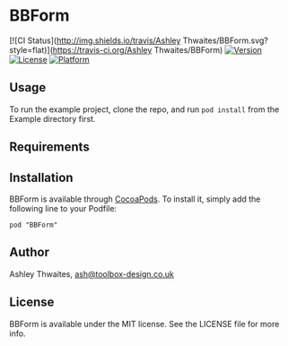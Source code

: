 # BBForm

[![CI Status](http://img.shields.io/travis/Ashley Thwaites/BBForm.svg?style=flat)](https://travis-ci.org/Ashley Thwaites/BBForm)
[![Version](https://img.shields.io/cocoapods/v/BBForm.svg?style=flat)](http://cocoadocs.org/docsets/BBForm)
[![License](https://img.shields.io/cocoapods/l/BBForm.svg?style=flat)](http://cocoadocs.org/docsets/BBForm)
[![Platform](https://img.shields.io/cocoapods/p/BBForm.svg?style=flat)](http://cocoadocs.org/docsets/BBForm)

## Usage

To run the example project, clone the repo, and run `pod install` from the Example directory first.

## Requirements

## Installation

BBForm is available through [CocoaPods](http://cocoapods.org). To install
it, simply add the following line to your Podfile:

    pod "BBForm"

## Author

Ashley Thwaites, ash@toolbox-design.co.uk

## License

BBForm is available under the MIT license. See the LICENSE file for more info.

